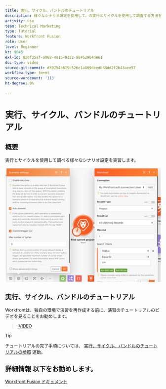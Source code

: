 ```yaml
---
title: 実行、サイクル、バンドルのチュートリアル
description: 様々なシナリオ設定を使用して、の実行とサイクルを使用して調査する方法を説明します。 [!DNL Adobe Workfront Fusion].
activity: use
team: Technical Marketing
type: Tutorial
feature: Workfront Fusion
role: User
level: Beginner
kt: 9045
exl-id: 820f35af-a068-4a15-9322-98462964de61
doc-type: video
source-git-commit: d39754b619e526e1a869deedb38dd2f2b43aee57
workflow-type: tm+mt
source-wordcount: '113'
ht-degree: 0%

---
```


# 実行、サイクル、バンドルのチュートリアル

## 概要

実行とサイクルを使用して調べる様々なシナリオ設定を実習します。

![実行とサイクルの設定のイメージ](assets/execution-history-and-scheduling-6.png)

## 実行、サイクル、バンドルのチュートリアル

Workfrontは、独自の環境で演習を再作成する前に、演習のチュートリアルのビデオを見ることをお勧めします。

>[!VIDEO](https://video.tv.adobe.com/v/335286/?quality=12)

>[!TIP]
>
>チュートリアルの完了手順については、 [実行、サイクル、バンドルのチュートリアルの参照](https://experienceleague.adobe.com/docs/workfront-learn/tutorials-workfront/fusion/exercises/exploring-runs-cycles-and-bundles.html?lang=en) 運動。


## 詳細情報 以下をお勧めします。

[Workfront Fusion ドキュメント](https://experienceleague.adobe.com/docs/workfront/using/adobe-workfront-fusion/workfront-fusion-2.html?lang=en)
